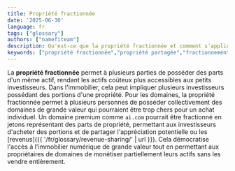```yaml
---
title: Propriété fractionnée
date: '2025-06-30'
language: fr
tags: ["glossary"]
authors: ["namefiteam"]
description: Qu'est-ce que la propriété fractionnée et comment s'applique-t-elle aux domaines de valeur ?
keywords: ["propriété fractionnée","propriété partagée","fractionnement de domaine","accessibilité","tokenisation"]
---
```



La **propriété fractionnée** permet à plusieurs parties de posséder des parts d'un même actif, rendant les actifs coûteux plus accessibles aux petits investisseurs. Dans l'immobilier, cela peut impliquer plusieurs investisseurs possédant des portions d'une propriété. Pour les domaines, la propriété fractionnée permet à plusieurs personnes de posséder collectivement des domaines de grande valeur qui pourraient être trop chers pour un achat individuel. Un domaine premium comme `ai.com` pourrait être fractionné en jetons représentant des parts de propriété, permettant aux investisseurs d'acheter des portions et de partager l'appréciation potentielle ou les [revenus]({{ '/fr/glossary/revenue-sharing/' | url }}). Cela démocratise l'accès à l'immobilier numérique de grande valeur tout en permettant aux propriétaires de domaines de monétiser partiellement leurs actifs sans les vendre entièrement.